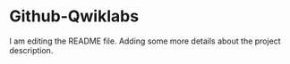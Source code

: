 # Github-Qwiklabs
I am editing the README file. Adding some more details about the project description.
